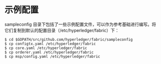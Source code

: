 # 示例配置

sampleconfig 目录下包括了一些示例配置文件，可以作为参考基础进行编写。将它们复制到默认的配置目录（/etc/hyperledger/fabric）下：

```
$ cd $GOPATH/src/github.com/hyperledger/fabric/sampleconfig
$ cp configtx.yaml /etc/hyperledger/fabric
$ cp core.yaml /etc/hyperledger/fabric
$ cp orderer.yaml /etc/hyperledger/fabric
$ cp msp/config.yaml /etc/hyperledger/fabric
```
